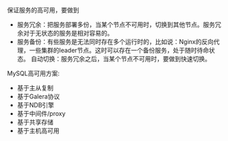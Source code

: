 保证服务的高可用，要做到

* 服务冗余：把服务部署多份，当某个节点不可用时，切换到其他节点。服务冗余对于无状态的服务是相对容易的。
* 服务备份：有些服务是无法同时存在多个运行时的，比如说：Nginx的反向代理，一些集群的leader节点。这时可以存在一个备份服务，处于随时待命状态。 自动切换：服务冗余之后，当某个节点不可用时，要做到快速切换。

MySQL高可用方案:
* 基于主从复制
* 基于Galera协议
* 基于NDB引擎
* 基于中间件/proxy
* 基于共享存储
* 基于主机高可用